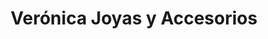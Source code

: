 ---
title: "Verónica Joyas y Accesorios"
url: /coronel-oviedo/veronica-joyas-y-accesorios/
shop: joyería
---